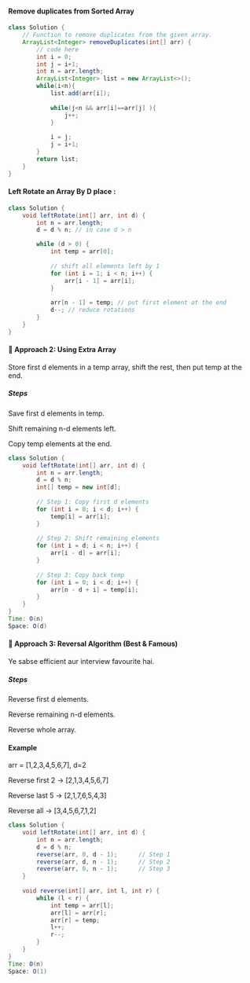 #### Remove duplicates from Sorted Array
```java
class Solution {
    // Function to remove duplicates from the given array.
    ArrayList<Integer> removeDuplicates(int[] arr) {
        // code here
        int i = 0;
        int j = i+1;
        int n = arr.length;
        ArrayList<Integer> list = new ArrayList<>();
        while(i<n){
            list.add(arr[i]);
            
            while(j<n && arr[i]==arr[j] ){
                j++;
            }
            
            i = j;
            j = i+1;
        }
        return list;
    }
}
```
#### Left Rotate an Array By D place :
```java 
class Solution {
    void leftRotate(int[] arr, int d) {
        int n = arr.length;
        d = d % n; // in case d > n

        while (d > 0) { 
            int temp = arr[0];
            
            // shift all elements left by 1
            for (int i = 1; i < n; i++) { 
                arr[i - 1] = arr[i]; 
            }
            
            arr[n - 1] = temp; // put first element at the end
            d--; // reduce rotations
        }
    }
}
```
#### 🔹 Approach 2: Using Extra Array

 Store first d elements in a temp array, shift the rest, then put temp at the end.

##### Steps

Save first d elements in temp.

Shift remaining n-d elements left.

Copy temp elements at the end.
```java
class Solution {
    void leftRotate(int[] arr, int d) {
        int n = arr.length;
        d = d % n;
        int[] temp = new int[d];
        
        // Step 1: Copy first d elements
        for (int i = 0; i < d; i++) {
            temp[i] = arr[i];
        }
        
        // Step 2: Shift remaining elements
        for (int i = d; i < n; i++) {
            arr[i - d] = arr[i];
        }
        
        // Step 3: Copy back temp
        for (int i = 0; i < d; i++) {
            arr[n - d + i] = temp[i];
        }
    }
}
Time: O(n)
Space: O(d)
```

#### 🔹 Approach 3: Reversal Algorithm (Best & Famous)

Ye sabse efficient aur interview favourite hai.

##### Steps

Reverse first d elements.

Reverse remaining n-d elements.

Reverse whole array.

#### Example

arr = [1,2,3,4,5,6,7], d=2

Reverse first 2 → [2,1,3,4,5,6,7]

Reverse last 5 → [2,1,7,6,5,4,3]

Reverse all → [3,4,5,6,7,1,2]

```java
class Solution {
    void leftRotate(int[] arr, int d) {
        int n = arr.length;
        d = d % n;
        reverse(arr, 0, d - 1);      // Step 1
        reverse(arr, d, n - 1);      // Step 2
        reverse(arr, 0, n - 1);      // Step 3
    }
    
    void reverse(int[] arr, int l, int r) {
        while (l < r) {
            int temp = arr[l];
            arr[l] = arr[r];
            arr[r] = temp;
            l++;
            r--;
        }
    }
}
Time: O(n)
Space: O(1)
```
